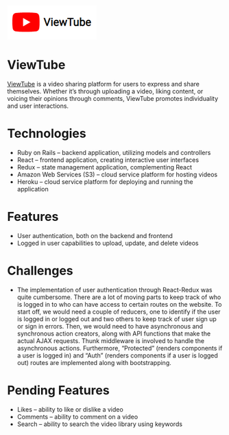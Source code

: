 <div>
   <img src="./app/assets/images/logo.png">
</div>

# ViewTube
[ViewTube](https://kb-viewtube.herokuapp.com/) is a video sharing platform for users to express and share themselves. Whether it’s through uploading a video, liking content, or voicing their opinions through comments, ViewTube promotes individuality and user interactions.

# Technologies
-	Ruby on Rails – backend application, utilizing models and controllers
-	React – frontend application, creating interactive user interfaces
-	Redux – state management application, complementing React
-	Amazon Web Services (S3) – cloud service platform for hosting videos
-	Heroku – cloud service platform for deploying and running the application

# Features
-	User authentication, both on the backend and frontend
-	Logged in user capabilities to upload, update, and delete videos

# Challenges
-	The implementation of user authentication through React-Redux was quite cumbersome. There are a lot of moving parts to keep track of who is logged in to who can have access to certain routes on the website. To start off, we would need a couple of reducers, one to identify if the user is logged in or logged out and two others to keep track of user sign up or sign in errors. Then, we would need to have asynchronous and synchronous action creators, along with API functions that make the actual AJAX requests. Thunk middleware is involved to handle the asynchronous actions. Furthermore, “Protected” (renders components if a user is logged in) and “Auth” (renders components if a user is logged out) routes are implemented along with bootstrapping.

# Pending Features
-	Likes – ability to like or dislike a video
-	Comments – ability to comment on a video
-	Search – ability to search the video library using keywords